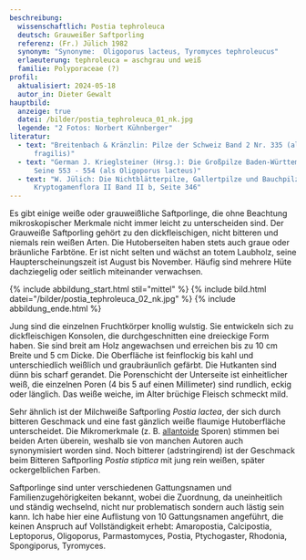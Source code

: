 ```yaml
---
beschreibung:
  wissenschaftlich: Postia tephroleuca
  deutsch: Grauweißer Saftporling
  referenz: (Fr.) Jülich 1982
  synonym: "Synonyme:  Oligoporus lacteus, Tyromyces tephroleucus"
  erlaeuterung: tephroleuca = aschgrau und weiß
  familie: Polyporaceae (?)
profil:
  aktualisiert: 2024-05-18
  autor_in: Dieter Gewalt
hauptbild:
  anzeige: true
  datei: /bilder/postia_tephroleuca_01_nk.jpg
  legende: "2 Fotos: Norbert Kühnberger"
literatur:
  - text: "Breitenbach & Kränzlin: Pilze der Schweiz Band 2 Nr. 335 (als Postia
      fragilis)"
  - text: "German J. Krieglsteiner (Hrsg.): Die Großpilze Baden-Württembergs Band 1,
      Seine 553 - 554 (als Oligoporus lacteus)"
  - text: "W. Jülich: Die Nichtblätterpilze, Gallertpilze und Bauchpilze. Kleine
      Kryptogamenflora II Band II b, Seite 346"
---
```

Es gibt einige weiße oder grauweißliche Saftporlinge, die ohne Beachtung mikroskopischer Merkmale nicht immer leicht zu unterscheiden sind. Der Grauweiße Saftporling gehört zu den dickfleischigen, nicht bitteren und niemals rein weißen Arten. Die Hutoberseiten haben stets auch graue oder bräunliche Farbtöne. Er ist nicht selten und wächst an totem Laubholz, seine Haupterscheinungszeit ist August bis November. Häufig sind mehrere Hüte dachziegelig oder seitlich miteinander verwachsen.

{% include abbildung_start.html stil="mittel" %}
{% include bild.html datei="/bilder/postia_tephroleuca_02_nk.jpg" %}
{% include abbildung_ende.html %}

Jung sind die einzelnen Fruchtkörper knollig wulstig. Sie entwickeln sich zu dickfleischigen Konsolen, die durchgeschnitten eine dreieckige Form haben. Sie sind breit am Holz angewachsen und erreichen bis zu 10 cm Breite und 5 cm Dicke. Die Oberfläche ist feinflockig bis kahl und unterschiedlich weißlich und graubräunlich gefärbt. Die Hutkanten sind dünn bis scharf gerandet. Die Porenschicht der Unterseite ist einheitlicher weiß, die einzelnen Poren (4 bis 5 auf einen Millimeter) sind rundlich, eckig oder länglich. Das weiße weiche, im Alter brüchige Fleisch schmeckt mild.

Sehr ähnlich ist der Milchweiße Saftporling *Postia lactea*, der sich durch bitteren Geschmack und eine fast gänzlich weiße flaumige Hutoberfläche unterscheidet. Die Mikromerkmale (z. B. [allantoide](allantoid "Glossar") Sporen) stimmen bei beiden Arten überein, weshalb sie von manchen Autoren auch synonymisiert worden sind. Noch bitterer (adstringirend) ist der Geschmack beim Bitteren Saftporling *Postia stiptica* mit jung rein weißen, später ockergelblichen Farben.

Saftporlinge sind unter verschiedenen Gattungsnamen und Familienzugehörigkeiten bekannt, wobei die Zuordnung, da uneinheitlich und ständig wechselnd, nicht nur problematisch sondern auch lästig sein kann. Ich habe hier eine Auflistung von 10 Gattungsnamen angeführt, die keinen Anspruch auf Vollständigkeit erhebt: Amaropostia, Calcipostia, Leptoporus, Oligoporus, Parmastomyces, Postia, Ptychogaster, Rhodonia, Spongiporus, Tyromyces.